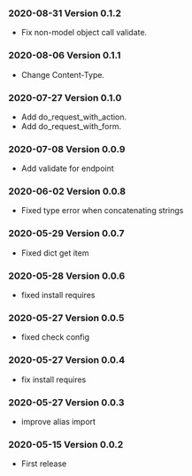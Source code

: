 ### 2020-08-31 Version 0.1.2

* Fix non-model object call validate.

### 2020-08-06 Version 0.1.1

* Change Content-Type.

### 2020-07-27 Version 0.1.0

* Add do_request_with_action.
* Add do_request_with_form.

### 2020-07-08 Version 0.0.9

* Add validate for endpoint

### 2020-06-02 Version 0.0.8
* Fixed type error when concatenating strings

### 2020-05-29 Version 0.0.7
* Fixed dict get item

### 2020-05-28 Version 0.0.6
* fixed install requires

### 2020-05-27 Version 0.0.5
* fixed check config

### 2020-05-27 Version 0.0.4
* fix install requires

### 2020-05-27 Version 0.0.3
* improve alias import

### 2020-05-15 Version 0.0.2
* First release